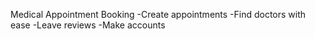 Medical Appointment Booking 
-Create appointments
-Find doctors with ease
-Leave reviews
-Make accounts

